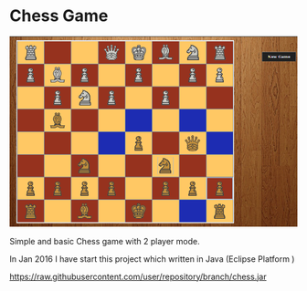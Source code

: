 # Chess Game


![Alt text](screenshot.png?raw=true "Screenshot")


Simple and basic Chess game with 2 player mode. <br>

In Jan 2016 I have start this project which written in Java (Eclipse Platform )


https://raw.githubusercontent.com/user/repository/branch/chess.jar
